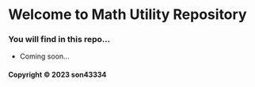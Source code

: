 # Welcome to Math Utility Repository
### You will find in this repo...

* Coming soon...

#### Copyright &#169; 2023 son43334